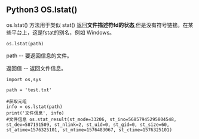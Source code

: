 ## Python3 OS.lstat()

os.lstat() 方法用于类似 stat() 返回**文件描述符fd的状态**,但是没有符号链接。在某些平台上，这是fstat的别名，例如 Windows。

```
os.lstat(path)
```

path -- 要返回信息的文件。

返回值 -- 返回文件信息。

```
import os,sys

path = 'test.txt'

#获取元组
info = os.lstat(path)
print('文件信息', info)
#文件信息 os.stat_result(st_mode=33206, st_ino=56857945295804548, st_dev=587191509, st_nlink=2, st_uid=0, st_gid=0, st_size=60, st_atime=1576325101, st_mtime=1576483067, st_ctime=1576325101)
```

